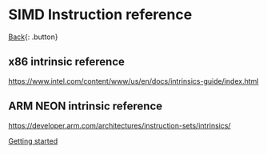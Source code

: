 # SIMD Instruction reference

[Back](../index.md#simd){: .button}

## x86 intrinsic reference

https://www.intel.com/content/www/us/en/docs/intrinsics-guide/index.html

## ARM NEON intrinsic reference

https://developer.arm.com/architectures/instruction-sets/intrinsics/

[Getting started](https://developer.arm.com/documentation/#cf[navigationhierarchiesproducts]=Architectures,Instruction%20Sets,SIMD%20ISAs,Neon)
